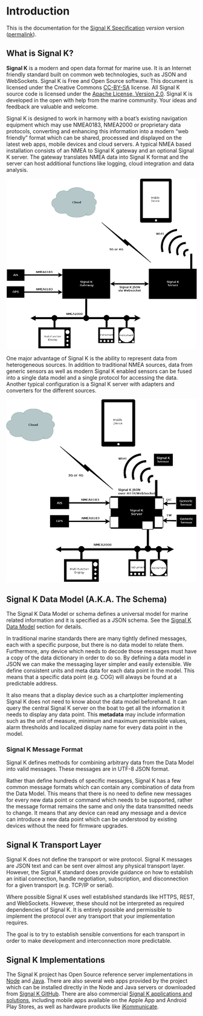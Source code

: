 # Introduction

This is the documentation for the [Signal K Specification](https://github.com/signalk/specification) _version_
version ([permalink](http://signalk.org/specification/_version_/doc/)).

## What is Signal K?

**Signal K** is a modern and open data format for marine use. It is an Internet friendly standard built on common web
technologies, such as JSON and WebSockets. Signal K is Free and Open Source software. This document is licensed under
the Creative Commons [CC-BY-SA](https://creativecommons.org/licenses/by-sa/4.0/) license. All Signal K source code is
licensed under the [Apache License, Version 2.0](https://www.apache.org/licenses/LICENSE-2.0). Signal K is developed in
the open with help from the marine community. Your ideas and feedback are valuable and welcome.

Signal K is designed to work in harmony with a boat’s existing navigation equipment which may use NMEA0183, NMEA2000 or
proprietary data protocols, converting and enhancing this information into a modern “web friendly” format which can be
shared, processed and displayed on the latest web apps, mobile devices and cloud servers. A typical NMEA based
installation consists of an NMEA to Signal K gateway and an optional Signal K server. The gateway translates NMEA data
into Signal K format and the server can host additional functions like logging, cloud integration and data analysis.

![Gateway and Server setup](gateway_and_server.png)

One major advantage of Signal K is the ability to represent data from heterogeneous sources. In addition to traditional
NMEA sources, data from generic sensors as well as modern Signal K enabled sensors can be fused into a single data
model and a single protocol for accessing the data. Another typical configuration is a Signal K server with adapters
and converters for the different sources.

![Server only setup](server_only.png)

## Signal K Data Model (A.K.A. The Schema)

The Signal K Data Model or schema defines a universal model for marine related information and it is specified as a
JSON schema. See the [Signal K Data Model](data_model.md) section for details.

In traditional marine standards there are many tightly defined messages, each with a specific purpose, but there is no
data model to relate them. Furthermore, any device which needs to decode those messages must have a copy of the data
dictionary in order to do so. By defining a data model in JSON we can make the messaging layer simpler and easily
extensible. We define consistent units and meta data for each data point in the model. This means that a specific data
point (e.g. COG) will always be found at a predictable address.

It also means that a display device such as a chartplotter implementing Signal K does not need to know about the data
model beforehand. It can query the central Signal K server on the boat to get all the information it needs to display
any data point. This **metadata** may include information such as the unit of measure, minimum and maximum permissible
values, alarm thresholds and localized display name for every data point in the model.

### Signal K Message Format

Signal K defines methods for combining arbitrary data from the Data Model into valid messages. These messages are in
UTF-8 JSON format.

Rather than define hundreds of specific messages, Signal K has a few common message formats which can contain any
combination of data from the Data Model. This means that there is no need to define new messages for every new data
point or command which needs to be supported, rather the message format remains the same and only the data transmitted
needs to change. It means that any device can read any message and a device can introduce a new data point which can be
understood by existing devices without the need for firmware upgrades.

## Signal K Transport Layer

Signal K does not define the transport or wire protocol. Signal K messages are JSON text and can be sent over almost
any physical transport layer. However, the Signal K standard does provide guidance on how to establish an initial
connection, handle negotiation, subscription, and disconnection for a given transport (e.g. TCP/IP or serial).

Where possible Signal K uses well established standards like HTTPS, REST, and WebSockets. However, these should not be
interpreted as required dependencies of Signal K. It is entirely possible and permissible to implement the protocol
over any transport that your implementation requires.

The goal is to try to establish sensible conventions for each transport in order to make development and
interconnection more predictable.

## Signal K Implementations

The Signal K project has Open Source reference server implementations in
[Node](https://github.com/SignalK/signalk-server-node) and [Java](https://github.com/SignalK/signalk-server-java).
There are also several web apps provided by the project which can be installed directly in the Node and Java servers or
downloaded from [Signal K GitHub](https://github.com/SignalK). There are also commercial
[Signal K applications and solutions](http://signalk.org/applications_solutions.html), including mobile apps available
on the Apple App and Android Play Stores, as well as hardware products like [iKommunicate](http://ikommunicate.com/).
